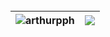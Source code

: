<br/>

| <img align="center" src="https://github-readme-stats.vercel.app/api?username=pedrormc&count_private=true&show_icons=true&include_all_commits=true&theme=dracula&hide_border=true(https://github-readme-stats.vercel.app/api?username=pedrormc&show_icons=true&locale=en&title_color=777777&bg_color=111111&text_color=FFFFFF&icon_color=ADD8E6" alt="arthurpph" /> | <img align="center" src="https://github-readme-stats.vercel.app/api/top-langs/?username=pedrormc&title_color=777777&bg_color=111111&text_color=FFFFFF&icon_color=ADD8E6&layout=compact&count_private=true&border_color=FFFFFF" />|
| ------------- | ------------- |
